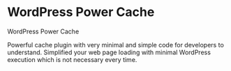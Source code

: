 # WordPress Power Cache
WordPress Power Cache

Powerful cache plugin with very minimal and simple code for developers to understand. Simplified your web page loading with minimal WordPress execution which is not necessary every time.
